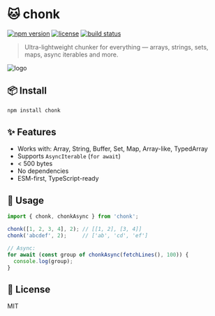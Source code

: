# 🐱 chonk
[![npm version](https://img.shields.io/npm/v/@ushakov-igor/chonk?style=flat-square)](https://www.npmjs.com/package/@ushakov-igor/chonk)
[![license](https://img.shields.io/npm/l/@ushakov-igor/chonk?style=flat-square)](https://github.com/ushakov-igor/chonk/blob/main/LICENSE)
[![build status](https://github.com/ushakov-igor/chonk/actions/workflows/ci.yml/badge.svg?style=flat-square)](https://github.com/ushakov-igor/chonk/actions)

> Ultra-lightweight chunker for everything — arrays, strings, sets, maps, async iterables and more.

![logo](https://raw.githubusercontent.com/ushakov-igor/chonk/refs/heads/main/logo.svg)

## 📦 Install

```bash
npm install chonk
```

## ✨ Features

- Works with: Array, String, Buffer, Set, Map, Array-like, TypedArray
- Supports `AsyncIterable` (`for await`)
- < 500 bytes
- No dependencies
- ESM-first, TypeScript-ready

## 🧪 Usage

```js
import { chonk, chonkAsync } from 'chonk';

chonk([1, 2, 3, 4], 2); // [[1, 2], [3, 4]]
chonk('abcdef', 2);     // ['ab', 'cd', 'ef']

// Async:
for await (const group of chonkAsync(fetchLines(), 100)) {
  console.log(group);
}
```

## 📄 License

MIT
